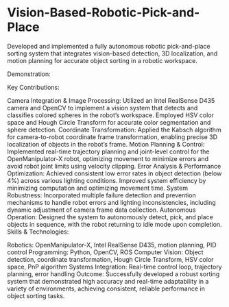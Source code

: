 # Vision-Based-Robotic-Pick-and-Place
Developed and implemented a fully autonomous robotic pick-and-place sorting system that integrates vision-based detection, 3D localization, and motion planning for accurate object sorting in a robotic workspace.

Demonstration:



Key Contributions:

Camera Integration & Image Processing: Utilized an Intel RealSense D435 camera and OpenCV to implement a vision system that detects and classifies colored spheres in the robot’s workspace. Employed HSV color space and Hough Circle Transform for accurate color segmentation and sphere detection.
Coordinate Transformation: Applied the Kabsch algorithm for camera-to-robot coordinate frame transformation, enabling precise 3D localization of objects in the robot’s frame.
Motion Planning & Control: Implemented real-time trajectory planning and joint-level control for the OpenManipulator-X robot, optimizing movement to minimize errors and avoid robot joint limits using velocity clipping.
Error Analysis & Performance Optimization: Achieved consistent low error rates in object detection (below 4%) across various lighting conditions. Improved system efficiency by minimizing computation and optimizing movement time.
System Robustness: Incorporated multiple failure detection and prevention mechanisms to handle robot errors and lighting inconsistencies, including dynamic adjustment of camera frame data collection.
Autonomous Operation: Designed the system to autonomously detect, pick, and place objects in sequence, with the robot returning to idle mode upon completion.
Skills & Technologies:

Robotics: OpenManipulator-X, Intel RealSense D435, motion planning, PID control
Programming: Python, OpenCV, ROS
Computer Vision: Object detection, coordinate transformation, Hough Circle Transform, HSV color space, PnP algorithm
Systems Integration: Real-time control loop, trajectory planning, error handling
Outcome: Successfully developed a robust sorting system that demonstrated high accuracy and real-time adaptability in a variety of environments, achieving consistent, reliable performance in object sorting tasks.
